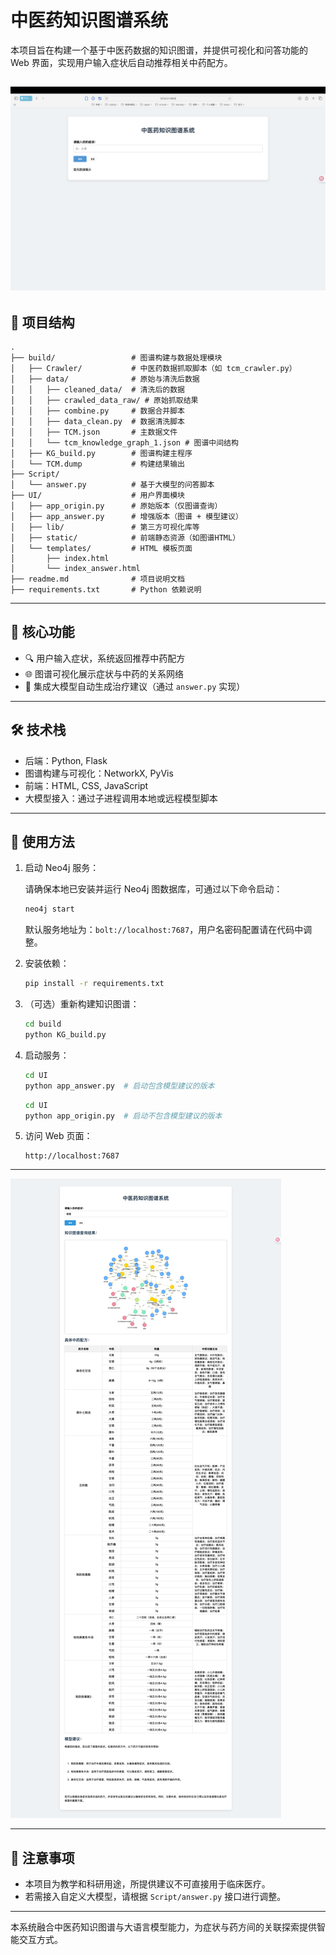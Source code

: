 # 中医药知识图谱系统

本项目旨在构建一个基于中医药数据的知识图谱，并提供可视化和问答功能的 Web 界面，实现用户输入症状后自动推荐相关中药配方。

![webui](pic/webui.png)
---

## 📁 项目结构

```
.
├── build/                 # 图谱构建与数据处理模块
│   ├── Crawler/           # 中医药数据抓取脚本（如 tcm_crawler.py）
│   ├── data/              # 原始与清洗后数据
│   │   ├── cleaned_data/  # 清洗后的数据
│   │   ├── crawled_data_raw/ # 原始抓取结果
│   │   ├── combine.py     # 数据合并脚本
│   │   ├── data_clean.py  # 数据清洗脚本
│   │   ├── TCM.json       # 主数据文件
│   │   └── tcm_knowledge_graph_1.json # 图谱中间结构
│   ├── KG_build.py        # 图谱构建主程序
│   └── TCM.dump           # 构建结果输出
├── Script/
│   └── answer.py          # 基于大模型的问答脚本
├── UI/                    # 用户界面模块
│   ├── app_origin.py      # 原始版本（仅图谱查询）
│   ├── app_answer.py      # 增强版本（图谱 + 模型建议）
│   ├── lib/               # 第三方可视化库等
│   ├── static/            # 前端静态资源（如图谱HTML）
│   └── templates/         # HTML 模板页面
│       ├── index.html
│       └── index_answer.html
├── readme.md              # 项目说明文档
├── requirements.txt       # Python 依赖说明
```

---

## 🚀 核心功能

- 🔍 用户输入症状，系统返回推荐中药配方
- 🌐 图谱可视化展示症状与中药的关系网络
- 🤖 集成大模型自动生成治疗建议（通过 `answer.py` 实现）

---

## 🛠 技术栈

- 后端：Python, Flask
- 图谱构建与可视化：NetworkX, PyVis
- 前端：HTML, CSS, JavaScript
- 大模型接入：通过子进程调用本地或远程模型脚本

---

## 🔧 使用方法

1. 启动 Neo4j 服务：

   请确保本地已安装并运行 Neo4j 图数据库，可通过以下命令启动：

   ```bash
   neo4j start
   ```

   默认服务地址为：`bolt://localhost:7687`，用户名密码配置请在代码中调整。

2. 安装依赖：

   ```bash
   pip install -r requirements.txt
   ```

3. （可选）重新构建知识图谱：

   ```bash
   cd build
   python KG_build.py
   ```

4. 启动服务：
   
   ```bash
   cd UI
   python app_answer.py  # 启动包含模型建议的版本
   ```
   ```bash
   cd UI
   python app_origin.py  # 启动不包含模型建议的版本
   ```

5. 访问 Web 页面：

   ```
   http://localhost:7687
   ```

---
![图像示例](pic/中医药知识图谱系统.png)

---

## 📌 注意事项

- 本项目为教学和科研用途，所提供建议不可直接用于临床医疗。
- 若需接入自定义大模型，请根据 `Script/answer.py` 接口进行调整。

---

本系统融合中医药知识图谱与大语言模型能力，为症状与药方间的关联探索提供智能交互方式。

